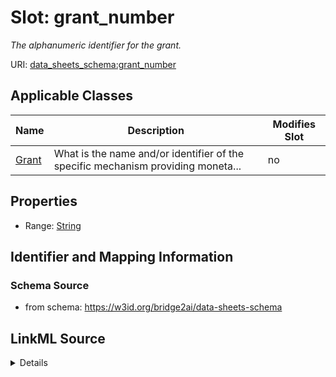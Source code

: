 

# Slot: grant_number


_The alphanumeric identifier for the grant._



URI: [data_sheets_schema:grant_number](https://w3id.org/bridge2ai/data-sheets-schema/grant_number)



<!-- no inheritance hierarchy -->





## Applicable Classes

| Name | Description | Modifies Slot |
| --- | --- | --- |
| [Grant](Grant.md) | What is the name and/or identifier of the specific mechanism providing moneta... |  no  |







## Properties

* Range: [String](String.md)





## Identifier and Mapping Information







### Schema Source


* from schema: https://w3id.org/bridge2ai/data-sheets-schema




## LinkML Source

<details>
```yaml
name: grant_number
description: The alphanumeric identifier for the grant.
from_schema: https://w3id.org/bridge2ai/data-sheets-schema
rank: 1000
alias: grant_number
owner: Grant
domain_of:
- Grant
range: string

```
</details>